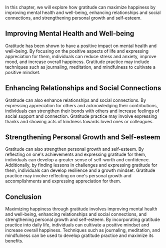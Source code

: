 
In this chapter, we will explore how gratitude can maximize happiness by improving mental health and well-being, enhancing relationships and social connections, and strengthening personal growth and self-esteem.

Improving Mental Health and Well-being
--------------------------------------

Gratitude has been shown to have a positive impact on mental health and well-being. By focusing on the positive aspects of life and expressing appreciation for them, individuals can reduce stress and anxiety, improve mood, and increase overall happiness. Gratitude practice may include techniques such as journaling, meditation, and mindfulness to cultivate a positive mindset.

Enhancing Relationships and Social Connections
----------------------------------------------

Gratitude can also enhance relationships and social connections. By expressing appreciation for others and acknowledging their contributions, individuals can strengthen their bonds with others and increase feelings of social support and connection. Gratitude practice may involve expressing thanks and showing acts of kindness towards loved ones or colleagues.

Strengthening Personal Growth and Self-esteem
---------------------------------------------

Gratitude can also strengthen personal growth and self-esteem. By reflecting on one's achievements and expressing gratitude for them, individuals can develop a greater sense of self-worth and confidence. Additionally, by finding lessons in challenges and expressing gratitude for them, individuals can develop resilience and a growth mindset. Gratitude practice may involve reflecting on one's personal growth and accomplishments and expressing appreciation for them.

Conclusion
----------

Maximizing happiness through gratitude involves improving mental health and well-being, enhancing relationships and social connections, and strengthening personal growth and self-esteem. By incorporating gratitude practice into daily life, individuals can cultivate a positive mindset and increase overall happiness. Techniques such as journaling, meditation, and mindfulness can be used to develop gratitude practice and maximize its benefits.
